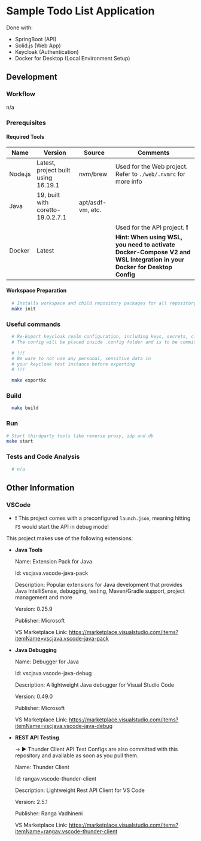 # Sample Todo List Application

Done with:

- SpringBoot (API)
- Solid.js (Web App)
- Keycloak (Authentication)
- Docker for Desktop (Local Environment Setup)

## Development

### Workflow

n/a

### Prerequisites

#### Required Tools

| Name      | Version                            | Source   | Comments                      |
|-----------|------------------------------------|----------|-------------------------------|
| Node.js   | Latest, project built using 16.19.1   | nvm/brew | Used for the Web project. Refer to `./web/.nvmrc` for more info |
| Java   | 19, built with coretto-19.0.2.7.1   | apt/asdf-vm, etc. |  |
| Docker   | Latest   |  | Used for the API project. **❗ Hint: When using WSL, you need to activate Docker-Compose V2 and WSL Integration in your Docker for Desktop Config** |

#### Workspace Preparation

```sh
  # Installs workspace and child repository packages for all repository projects
  make init
```

### Useful commands

```sh
  # Re-Export keycloak realm configuration, including keys, secrets, clients and more.
  # The config will be placed inside .config folder and is to be committed.

  # !!!
  # Be ware to not use any personal, sensitive data in
  # your keycloak test instance before exporting
  # !!!

  make exportkc
```

### Build

```sh
  make build
```

### Run

```sh
# Start thirdparty tools like reverse proxy, idp and db
make start
```

### Tests and Code Analysis

```sh
  # n/a
```

## Other Information

### VSCode

- ❗ This project comes with a preconfigured `launch.json`, meaning hitting `F5` would start the API in debug mode!

This project makes use of the following extensions:

- **Java Tools**

  Name: Extension Pack for Java

  Id: vscjava.vscode-java-pack

  Description: Popular extensions for
  Java development that provides Java
  IntelliSense, debugging, testing, Maven/Gradle support, project management and more

  Version: 0.25.9

  Publisher: Microsoft

  VS Marketplace Link: https://marketplace.visualstudio.com/items?itemName=vscjava.vscode-java-pack

- **Java Debugging**

  Name: Debugger for Java

  Id: vscjava.vscode-java-debug

  Description: A lightweight Java debugger for Visual Studio Code

  Version: 0.49.0

  Publisher: Microsoft

  VS Marketplace Link: https://marketplace.visualstudio.com/items?itemName=vscjava.vscode-java-debug

- **REST API Testing**

  -> ▶️ Thunder Client API Test Configs are also committed with this repository and available as soon as you pull them.

  Name: Thunder Client

  Id: rangav.vscode-thunder-client

  Description: Lightweight Rest API
  Client for VS Code

  Version: 2.5.1

  Publisher: Ranga Vadhineni

  VS Marketplace Link: https://marketplace.visualstudio.com/items?itemName=rangav.vscode-thunder-client